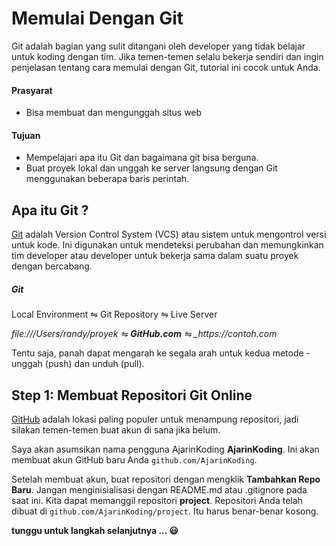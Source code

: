 # Memulai Dengan Git

Git adalah bagian yang sulit ditangani oleh developer yang tidak belajar untuk
koding dengan tim. Jika temen-temen selalu bekerja sendiri dan ingin penjelasan
tentang cara memulai dengan Git, tutorial ini cocok untuk Anda.

#### Prasyarat

- Bisa membuat dan mengunggah situs web

#### Tujuan

- Mempelajari apa itu Git dan bagaimana git bisa berguna.
- Buat proyek lokal dan unggah ke server langsung dengan Git menggunakan
  beberapa baris perintah.

## Apa itu Git ?

[Git](<https://en.wikipedia.org/wiki/Git_(software)>) adalah Version Control
System (VCS) atau sistem untuk mengontrol versi untuk kode. Ini digunakan untuk
mendeteksi perubahan dan memungkinkan tim developer atau developer untuk bekerja
sama dalam suatu proyek dengan bercabang.

##### Git

Local Environment ⇋ Git Repository ⇋ Live Server

_file:///Users/randy/proyek ⇋ **GitHub.com** ⇋ \_https://contoh.com_

Tentu saja, panah dapat mengarah ke segala arah untuk kedua metode - unggah
(push) dan unduh (pull).

## Step 1: Membuat Repositori Git Online

[GitHub](http://www.github.com) adalah lokasi paling populer untuk menampung
repositori, jadi silakan temen-temen buat akun di sana jika belum.

Saya akan asumsikan nama pengguna AjarinKoding **AjarinKoding**. Ini akan
membuat akun GitHub baru Anda `github.com/AjarinKoding`.

Setelah membuat akun, buat repositori dengan mengklik **Tambahkan Repo Baru**.
Jangan menginisialisasi dengan README.md atau .gitignore pada saat ini. Kita
dapat memanggil repositori **project**. Repositori Anda telah dibuat di
`github.com/AjarinKoding/project`. Itu harus benar-benar kosong.

**tunggu untuk langkah selanjutnya ... 😃**
